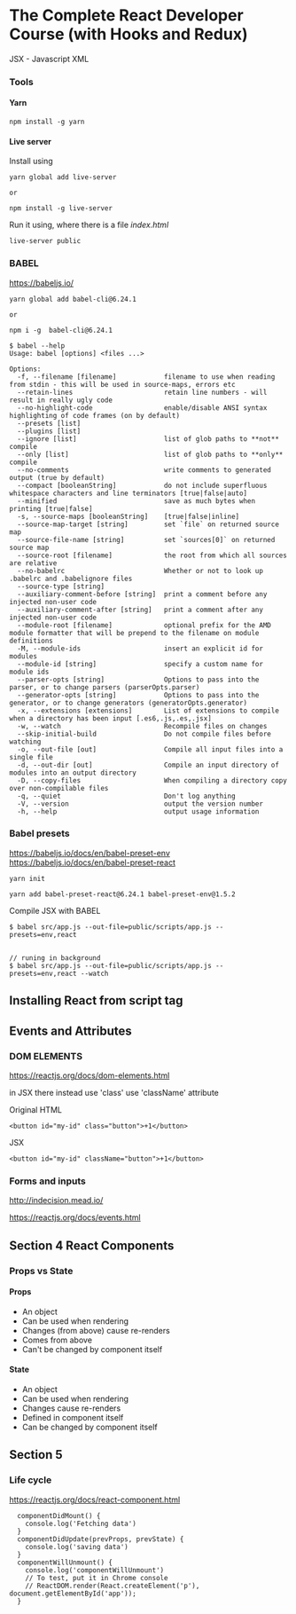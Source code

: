 # The Complete React Developer Course (with Hooks and Redux)

JSX - Javascript XML


### Tools


#### Yarn

```
npm install -g yarn
```

#### Live server

Install using

```
yarn global add live-server

or

npm install -g live-server
```

Run it using, where there is a file *index.html* 

```
live-server public
```

### BABEL 

https://babeljs.io/

```
yarn global add babel-cli@6.24.1

or 

npm i -g  babel-cli@6.24.1
```

```
$ babel --help
Usage: babel [options] <files ...>

Options:
  -f, --filename [filename]            filename to use when reading from stdin - this will be used in source-maps, errors etc
  --retain-lines                       retain line numbers - will result in really ugly code
  --no-highlight-code                  enable/disable ANSI syntax highlighting of code frames (on by default)
  --presets [list]                     
  --plugins [list]                     
  --ignore [list]                      list of glob paths to **not** compile
  --only [list]                        list of glob paths to **only** compile
  --no-comments                        write comments to generated output (true by default)
  --compact [booleanString]            do not include superfluous whitespace characters and line terminators [true|false|auto]
  --minified                           save as much bytes when printing [true|false]
  -s, --source-maps [booleanString]    [true|false|inline]
  --source-map-target [string]         set `file` on returned source map
  --source-file-name [string]          set `sources[0]` on returned source map
  --source-root [filename]             the root from which all sources are relative
  --no-babelrc                         Whether or not to look up .babelrc and .babelignore files
  --source-type [string]               
  --auxiliary-comment-before [string]  print a comment before any injected non-user code
  --auxiliary-comment-after [string]   print a comment after any injected non-user code
  --module-root [filename]             optional prefix for the AMD module formatter that will be prepend to the filename on module definitions
  -M, --module-ids                     insert an explicit id for modules
  --module-id [string]                 specify a custom name for module ids
  --parser-opts [string]               Options to pass into the parser, or to change parsers (parserOpts.parser)
  --generator-opts [string]            Options to pass into the generator, or to change generators (generatorOpts.generator)
  -x, --extensions [extensions]        List of extensions to compile when a directory has been input [.es6,.js,.es,.jsx]
  -w, --watch                          Recompile files on changes
  --skip-initial-build                 Do not compile files before watching
  -o, --out-file [out]                 Compile all input files into a single file
  -d, --out-dir [out]                  Compile an input directory of modules into an output directory
  -D, --copy-files                     When compiling a directory copy over non-compilable files
  -q, --quiet                          Don't log anything
  -V, --version                        output the version number
  -h, --help                           output usage information
```

### Babel presets 

https://babeljs.io/docs/en/babel-preset-env
https://babeljs.io/docs/en/babel-preset-react

```
yarn init 

yarn add babel-preset-react@6.24.1 babel-preset-env@1.5.2
```


Compile JSX with BABEL
```
$ babel src/app.js --out-file=public/scripts/app.js --presets=env,react


// runing in background
$ babel src/app.js --out-file=public/scripts/app.js --presets=env,react --watch 
```

## Installing React from script tag

## Events and Attributes


### DOM ELEMENTS


https://reactjs.org/docs/dom-elements.html


in JSX there instead use 'class' use 'className' attribute

Original HTML
```
<button id="my-id" class="button">+1</button>
```

JSX
```
<button id="my-id" className="button">+1</button>
```


### Forms and inputs


http://indecision.mead.io/

https://reactjs.org/docs/events.html


## Section 4 React Components

### Props vs State

<MyComponent />

#### Props

* An object
* Can be used when rendering
* Changes (from above) cause re-renders
* Comes from above
* Can't be changed by component itself

#### State

* An object
* Can be used when rendering
* Changes cause re-renders
* Defined in component itself
* Can be changed by component itself

## Section 5

### Life cycle 

https://reactjs.org/docs/react-component.html

```
  componentDidMount() {
    console.log('Fetching data')
  }
  componentDidUpdate(prevProps, prevState) {
    console.log('saving data')
  }
  componentWillUnmount() {
    console.log('componentWillUnmount')
    // To test, put it in Chrome console
    // ReactDOM.render(React.createElement('p'), document.getElementById('app'));
  }
```